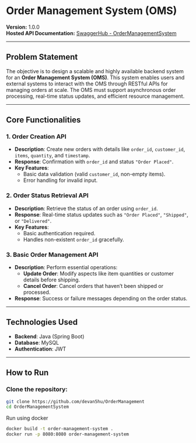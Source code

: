 # Order Management System (OMS)

**Version:** 1.0.0  
**Hosted API Documentation:** [SwaggerHub - OrderManagementSystem](https://app.swaggerhub.com/apis-docs/DEVANSHUCHAUDHARI4/OrderManagementSystem/1.0.0#/Customer%20Actions/login)

---

## Problem Statement

The objective is to design a scalable and highly available backend system for an **Order Management System (OMS)**. This system enables users and external systems to interact with the OMS through RESTful APIs for managing orders at scale. The OMS must support asynchronous order processing, real-time status updates, and efficient resource management.

---

## Core Functionalities

### 1. Order Creation API
- **Description**: Create new orders with details like `order_id`, `customer_id`, `items`, `quantity`, and `timestamp`.
- **Response**: Confirmation with `order_id` and status `"Order Placed"`.
- **Key Features**:
  - Basic data validation (valid `customer_id`, non-empty items).
  - Error handling for invalid input.

### 2. Order Status Retrieval API
- **Description**: Retrieve the status of an order using `order_id`.
- **Response**: Real-time status updates such as `"Order Placed"`, `"Shipped"`, or `"Delivered"`.
- **Key Features**:
  - Basic authentication required.
  - Handles non-existent `order_id` gracefully.

### 3. Basic Order Management API
- **Description**: Perform essential operations:
  - **Update Order**: Modify aspects like item quantities or customer details before shipping.
  - **Cancel Order**: Cancel orders that haven’t been shipped or processed.
- **Response**: Success or failure messages depending on the order status.

---

## Technologies Used
- **Backend**: Java (Spring Boot)
- **Database**: MySQL
- **Authentication**: JWT

---

## How to Run

### Clone the repository:
```bash
git clone https://github.com/devan5hu/OrderManagement
cd OrderManagementSystem
```

Run using docker

```bash
docker build -t order-management-system .
docker run -p 8080:8080 order-management-system
```
